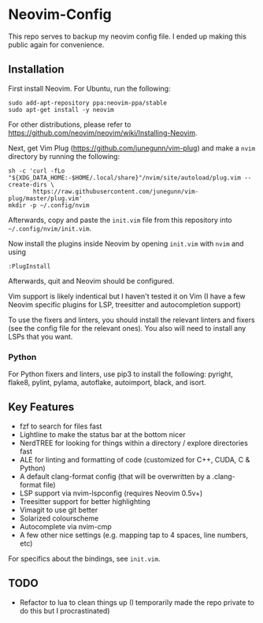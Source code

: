 # Neovim-Config

This repo serves to backup my neovim config file. I ended up making this public
again for convenience.

## Installation

First install Neovim. For Ubuntu, run the following:
```
sudo add-apt-repository ppa:neovim-ppa/stable
sudo apt-get install -y neovim
```
For other distributions, please refer to https://github.com/neovim/neovim/wiki/Installing-Neovim.

Next, get Vim Plug (https://github.com/junegunn/vim-plug) and make a `nvim` directory by running the following:
```
sh -c 'curl -fLo "${XDG_DATA_HOME:-$HOME/.local/share}"/nvim/site/autoload/plug.vim --create-dirs \
       https://raw.githubusercontent.com/junegunn/vim-plug/master/plug.vim'
mkdir -p ~/.config/nvim
```
Afterwards, copy and paste the `init.vim` file from this repository into `~/.config/nvim/init.vim`.

Now install the plugins inside Neovim by opening `init.vim` with `nvim` and using
```
:PlugInstall
```
Afterwards, quit and Neovim should be configured.

Vim support is likely indentical but I haven't tested it on Vim (I have a few
Neovim specific plugins for LSP, treesitter and autocompletion support)

To use the fixers and linters, you should install the relevant linters and fixers
(see the config file for the relevant ones). You also will need to install any
LSPs that you want.

### Python
For Python fixers and linters, use pip3 to install the following: pyright,
flake8, pylint, pylama, autoflake, autoimport, black, and isort.

## Key Features
- fzf to search for files fast
- Lightline to make the status bar at the bottom nicer
- NerdTREE for looking for things within a directory / explore directories fast
- ALE for linting and formatting of code (customized for C++, CUDA, C & Python)
- A default clang-format config (that will be overwritten by a .clang-format
  file)
- LSP support via nvim-lspconfig (requires Neovim 0.5v+)
- Treesitter support for better highlighting
- Vimagit to use git better
- Solarized colourscheme
- Autocomplete via nvim-cmp
- A few other nice settings (e.g. mapping tap to 4 spaces, line numbers, etc)

For specifics about the bindings, see `init.vim`.

## TODO
- Refactor to lua to clean things up (I temporarily made the repo private to do
  this but I procrastinated)

